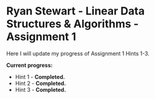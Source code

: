 # Ryan Stewart - Linear Data Structures & Algorithms - Assignment 1
Here I will update my progress of Assignment 1 Hints 1-3.

<strong>Current progress:</strong>
<ul>
  <li>Hint 1 - <strong>Completed.</strong></li>
  <li>Hint 2 - <strong>Completed.</strong></li>
  <li>Hint 3 - <strong>Completed.</strong></li>
</ul>
